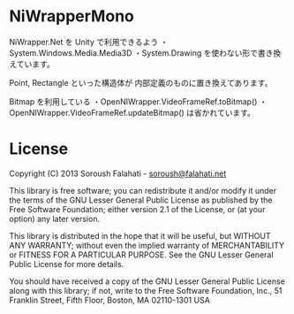 NiWrapperMono
=============

NiWrapper.Net を Unity で利用できるよう
・System.Windows.Media.Media3D
・System.Drawing
を使わない形で書き換えています。

Point, Rectangle といった構造体が
内部定義のものに置き換えてあります。

Bitmap を利用している
・OpenNIWrapper.VideoFrameRef.toBitmap()
・OpenNIWrapper.VideoFrameRef.updateBitmap()
は省かれています。




License
=============
Copyright (C) 2013 Soroush Falahati - soroush@falahati.net

This library is free software; you can redistribute it and/or
modify it under the terms of the GNU Lesser General Public
License as published by the Free Software Foundation; either
version 2.1 of the License, or (at your option) any later version.

This library is distributed in the hope that it will be useful,
but WITHOUT ANY WARRANTY; without even the implied warranty of
MERCHANTABILITY or FITNESS FOR A PARTICULAR PURPOSE.  See the GNU
Lesser General Public License for more details.

You should have received a copy of the GNU Lesser General Public
License along with this library; if not, write to the Free Software
Foundation, Inc., 51 Franklin Street, Fifth Floor, Boston, MA  02110-1301  USA
